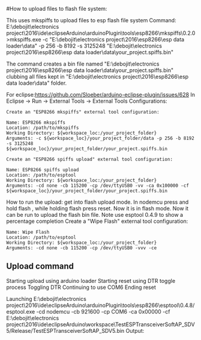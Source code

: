 #How to upload files to flash file system:


This uses mkspiffs to upload files to esp flash file system
Command:
E:\debojit\electronics project\2016\ide\eclipseArduino\arduinoPlugin\tools\esp8266\mkspiffs\0.2.0>mkspiffs.exe -c "E:\debojit\electronics project\2016\esp8266\esp data loader\data" -p 256 -b 8192 -s 3125248 "E:\debojit\electronics project\2016\esp8266\esp data loader\data\your_project.spiffs.bin"

The command creates a bin file named "E:\debojit\electronics project\2016\esp8266\esp data loader\data\your_project.spiffs.bin" clubbing all files kept in "E:\debojit\electronics project\2016\esp8266\esp data loader\data" folder.

For eclipse:<https://github.com/Sloeber/arduino-eclipse-plugin/issues/628>
In Eclipse -> Run -> External Tools -> External Tools Configurations:

    Create an "ESP8266 mkspiffs" external tool configuration:

    Name: ESP8266 mkspiffs
    Location: /path/to/mkspiffs
    Working Directory: ${workspace_loc:/your_project_folder}
    Arguments: -c ${workspace_loc}/your_project_folder/data -p 256 -b 8192 -s 3125248 ${workspace_loc}/your_project_folder/your_project.spiffs.bin

    Create an "ESP8266 spiffs upload" external tool configuration:

    Name: ESP8266 spiffs upload
    Location: /path/to/esptool
    Working Directory: ${workspace_loc:/your_project_folder}
    Arguments: -cd none -cb 115200 -cp /dev/ttyUSB0 -vv -ca 0x100000 -cf ${workspace_loc}/your_project_folder/your_project.spiffs.bin

How to run the upload: get into flash upload mode. In nodemcu press and hold flash , while holding flash press reset. Now it is in flash mode. Now it can be run to upload the flash bin file.
Note use esptool 0.4.9 to show a percentage completion
    Create a "Wipe Flash" external tool configuration:

    Name: Wipe Flash
    Location: /path/to/esptool
    Working Directory: ${workspace_loc:/your_project_folder}
    Arguments: -cd none -cb 115200 -cp /dev/ttyUSB0 -vvv -ce




Upload command
--------------
Starting upload
using arduino loader
Starting reset using DTR toggle process
Toggling DTR
Continuing to use COM6
Ending reset


Launching E:\debojit\electronics project\2016\ide\eclipseArduino\arduinoPlugin\tools\esp8266\esptool\0.4.8/esptool.exe -cd nodemcu -cb 921600 -cp COM6 -ca 0x00000 -cf E:\debojit\electronics project\2016\ide\eclipseArduino\workspace\TestESPTransceiverSoftAP_SDV5/Release/TestESPTransceiverSoftAP_SDV5.bin 
Output:



